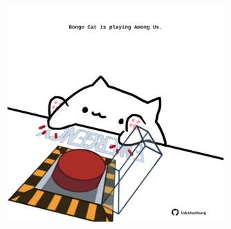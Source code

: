 <!-- built at 20/06/2025, 18:00:39 UTC -->
<p align="center">
  <img width="500" height="500" src="./ReadmeImage.svg">
</p>
